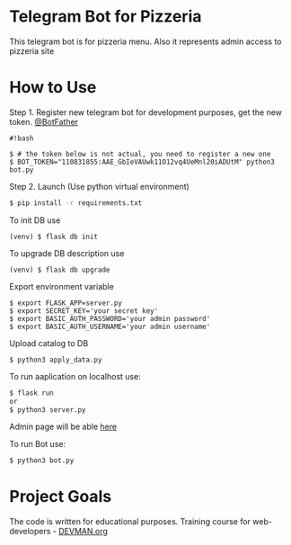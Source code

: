 # Telegram Bot for Pizzeria

This telegram bot is for pizzeria menu. Also it represents admin access to pizzeria site

# How to Use

Step 1. Register new telegram bot for development purposes, get the new token. [@BotFather](https://telegram.me/botfather)
```
#!bash

$ # the token below is not actual, you need to register a new one
$ BOT_TOKEN="110831855:AAE_GbIeVAUwk11O12vq4UeMnl20iADUtM" python3 bot.py
```
Step 2. Launch (Use python virtual environment)

```bash
$ pip install -r requirements.txt
```
To init DB use 
```
(venv) $ flask db init
```
To upgrade DB description use
```
(venv) $ flask db upgrade
```
Export environment variable
```
$ export FLASK_APP=server.py
$ export SECRET_KEY='your secret key'
$ export BASIC_AUTH_PASSWORD='your admin password'
$ export BASIC_AUTH_USERNAME='your admin username'
```

Upload catalog to DB
```
$ python3 apply_data.py
```
To run aaplication on localhost use:
```bash
$ flask run
or
$ python3 server.py
```
Admin page will be able [here](http://127.0.0.1:5000/admin)

To run Bot use:
```bash
$ python3 bot.py
```
# Project Goals

The code is written for educational purposes. Training course for web-developers - [DEVMAN.org](https://devman.org)
